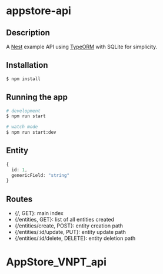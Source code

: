 # appstore-api

## Description

A [Nest](https://github.com/nestjs/nest) example API using [TypeORM](https://github.com/typeorm/typeorm) with SQLite for simplicity.

## Installation

```bash
$ npm install
```

## Running the app

```bash
# development
$ npm run start

# watch mode
$ npm run start:dev
```

## Entity

```ts
{
  id: 1,
  genericField: "string"
}
```

## Routes

- {/, GET}: main index
- {/entities, GET}: list of all entities created
- {/entities/create, POST}: entity creation path
- {/entities/:id/update, PUT}: entity update path
- {/entities/:id/delete, DELETE}: entity deletion path
# AppStore_VNPT_api
